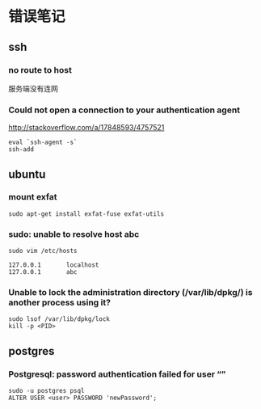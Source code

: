 错误笔记
=======

ssh
---

### no route to host

服务端没有连网

### Could not open a connection to your authentication agent

<http://stackoverflow.com/a/17848593/4757521>

    eval `ssh-agent -s`
    ssh-add


ubuntu
------

### mount exfat

    sudo apt-get install exfat-fuse exfat-utils

### sudo: unable to resolve host abc

    sudo vim /etc/hosts
```
127.0.0.1       localhost
127.0.0.1       abc
```

### Unable to lock the administration directory (/var/lib/dpkg/) is another process using it?

    sudo lsof /var/lib/dpkg/lock
    kill -p <PID>

postgres
--------

### Postgresql: password authentication failed for user “<user>”

    sudo -u postgres psql
    ALTER USER <user> PASSWORD 'newPassword';
